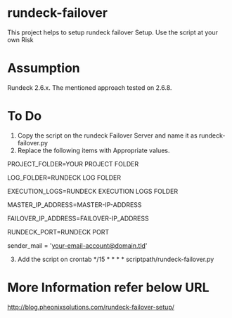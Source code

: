 # rundeck-failover
This project helps to setup rundeck failover Setup. Use the script at your own Risk

# Assumption
Rundeck 2.6.x. The mentioned approach tested on 2.6.8.

# To Do
1. Copy the script on the rundeck Failover Server and name it as rundeck-failover.py
2. Replace the following items with Appropriate values.

  PROJECT_FOLDER=YOUR PROJECT FOLDER

  LOG_FOLDER=RUNDECK LOG FOLDER

  EXECUTION_LOGS=RUNDECK EXECUTION LOGS FOLDER

  MASTER_IP_ADDRESS=MASTER-IP-ADDRESS

  FAILOVER_IP_ADDRESS=FAILOVER-IP_ADDRESS 

  RUNDECK_PORT=RUNDECK PORT

  sender_mail = 'your-email-account@domain.tld'

3. Add the script on crontab 
*/15 * * * * scriptpath/rundeck-failover.py

# More Information refer below URL
http://blog.pheonixsolutions.com/rundeck-failover-setup/
